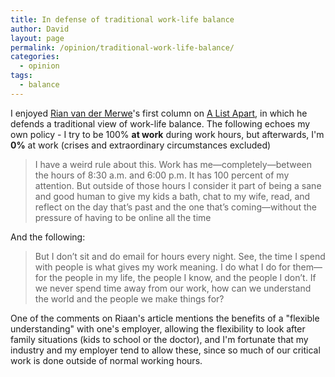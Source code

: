 ```yaml
---
title: In defense of traditional work-life balance
author: David
layout: page
permalink: /opinion/traditional-work-life-balance/
categories:
  - opinion
tags:
  - balance
---
```

I enjoyed [Rian van der Merwe][1]'s first column on [A List Apart][2], in which he defends a traditional view of work-life balance. The following echoes my own policy - I try to be 100% **at work** during work hours, but afterwards, I'm **0%** at work (crises and extraordinary circumstances excluded)

> I have a weird rule about this. Work has me—completely—between the hours of 8:30 a.m. and 6:00 p.m. It has 100 percent of my attention. But outside of those hours I consider it part of being a sane and good human to give my kids a bath, chat to my wife, read, and reflect on the day that’s past and the one that’s coming—without the pressure of having to be online all the time

And the following:

> But I don’t sit and do email for hours every night. See, the time I spend with people is what gives my work meaning. I do what I do for them—for the people in my life, the people I know, and the people I don’t. If we never spend time away from our work, how can we understand the world and the people we make things for?

One of the comments on Riaan's article mentions the benefits of a "flexible understanding" with one's employer, allowing the flexibility to look after family situations (kids to school or the doctor), and I'm fortunate that my industry and my employer tend to allow these, since so much of our critical work is done outside of normal working hours.

 [1]: https://twitter.com/rianvdm
 [2]: http://alistapart.com/column/work-life-imbalance

